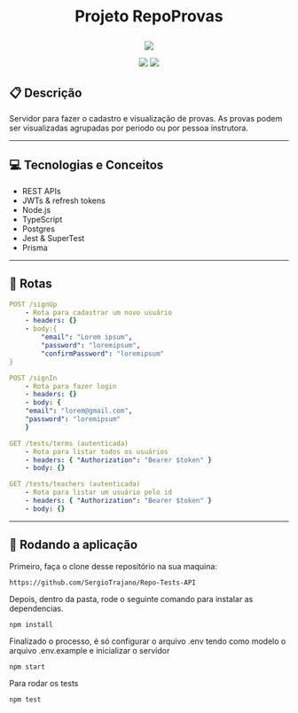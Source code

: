 # <p align = "center"> Projeto RepoProvas </p>

<p align="center">
   <img src="https://encrypted-tbn0.gstatic.com/images?q=tbn:ANd9GcTQJIMn--EfoCT5eaZCHGIbz28PifYaXjPEkw&usqp=CAU"/>
</p>

<p align = "center">
   <img src="https://img.shields.io/badge/author-Sergio_Trajano-4dae71?style=flat-square" />
   <img src="https://img.shields.io/github/languages/count/https://github.com/SergioTrajano/Repo-Tests-API?color=4dae71&style=flat-square" />
</p>


##  :clipboard: Descrição

Servidor para fazer o cadastro e visualização de provas. As provas podem ser visualizadas agrupadas por periodo ou por pessoa instrutora.

***

## :computer:	 Tecnologias e Conceitos

- REST APIs
- JWTs & refresh tokens
- Node.js
- TypeScript
- Postgres
- Jest & SuperTest
- Prisma

***

## :rocket: Rotas

```yml
POST /signUp
    - Rota para cadastrar um novo usuário
    - headers: {}
    - body:{
        "email": "Lorem ipsum",
        "password": "loremipsum",
        "confirmPassword": "loremipsum"
}
```
    
```yml 
POST /signIn
    - Rota para fazer login
    - headers: {}
    - body: {
    "email": "lorem@gmail.com",
    "password": "loremipsum"
    }
```
    
```yml 
GET /tests/terms (autenticada)
    - Rota para listar todos os usuários
    - headers: { "Authorization": "Bearer $token" }
    - body: {}
```

```yml
GET /tests/teachers (autenticada)
    - Rota para listar um usuário pelo id
    - headers: { "Authorization": "Bearer $token" }
    - body: {}
``` 

***

## 🏁 Rodando a aplicação

Primeiro, faça o clone desse repositório na sua maquina:

```
https://github.com/SergioTrajano/Repo-Tests-API
```

Depois, dentro da pasta, rode o seguinte comando para instalar as dependencias.

```
npm install
```

Finalizado o processo, é só configurar o arquivo .env tendo como modelo o arquivo .env.example e inicializar o servidor
```
npm start
```

Para rodar os tests

```
npm test
```
